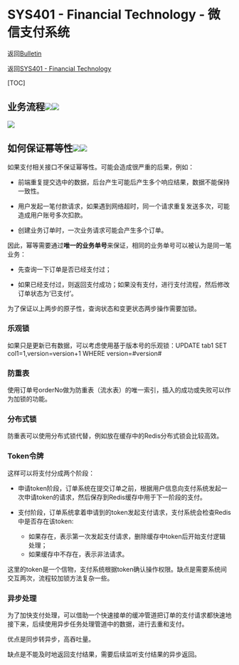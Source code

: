 # SYS401 - Financial Technology - 微信支付系统

返回[Bulletin](./bulletin.md)

返回[SYS401 - Financial Technology](./SYS401.md)

[TOC]

## 业务流程<img src="D:\workspace-spring-tool-suite-4-4.9.0.RELEASE\Willington\academy\icons\bytedance.gif" /><img src="D:\workspace-spring-tool-suite-4-4.9.0.RELEASE\Willington\academy\icons\tencent.gif" />

<img src="D:\workspace-spring-tool-suite-4-4.9.0.RELEASE\Willington\academy\images\SYS301033.png" />

## 如何保证幂等性<img src="D:\workspace-spring-tool-suite-4-4.9.0.RELEASE\Willington\academy\icons\360.gif" /><img src="D:\workspace-spring-tool-suite-4-4.9.0.RELEASE\Willington\academy\icons\paypal.gif" />

如果支付相关接口不保证幂等性。可能会造成很严重的后果，例如：

- 前端重复提交选中的数据，后台产生可能后产生多个响应结果，数据不能保持一致性。

- 用户发起一笔付款请求，如果遇到网络超时，同一个请求重复发送多次，可能造成用户账号多次扣款。

- 创建业务订单时，一次业务请求可能会产生多个订单。

因此，幂等需要通过**唯一的业务单号**来保证，相同的业务单号可以被认为是同一笔业务：

- 先查询一下订单是否已经支付过；

- 如果已经支付过，则返回支付成功；如果没有支付，进行支付流程，然后修改订单状态为‘已支付’。

为了保证以上两步的原子性，查询状态和变更状态两步操作需要加锁。

### 乐观锁

如果只是更新已有数据，可以考虑使用基于版本号的乐观锁：UPDATE tab1 SET col1=1,version=version+1 WHERE version=#version#

### 防重表

使用订单号orderNo做为防重表（流水表）的唯一索引，插入的成功或失败可以作为加锁的功能。

### 分布式锁

防重表可以使用分布式锁代替，例如放在缓存中的Redis分布式锁会比较高效。

### Token令牌

这样可以将支付分成两个阶段：

- 申请token阶段，订单系统在提交订单之前，根据用户信息向支付系统发起一次申请token的请求，然后保存到Redis缓存中用于下一阶段的支付。

- 支付阶段，订单系统拿着申请到的token发起支付请求，支付系统会检查Redis中是否存在该token:
  - 如果存在，表示第一次发起支付请求，删除缓存中token后开始支付逻辑处理；
  - 如果缓存中不存在，表示非法请求。

这里的token是一个信物，支付系统根据token确认操作权限。缺点是需要系统间交互两次，流程较加锁方法复杂一些。

### 异步处理

为了加快支付处理，可以借助一个快速接单的缓冲管道把订单的支付请求都快速地接下来，后续使用异步任务处理管道中的数据，进行去重和支付。

优点是同步转异步，高吞吐量。

缺点是不能及时地返回支付结果，需要后续监听支付结果的异步返回。

